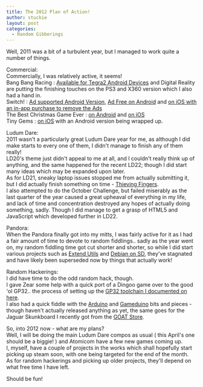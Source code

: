 ```yaml
---
title: The 2012 Plan of Action!
author: stuckie
layout: post
categories:
  - Random Gibberings
---
```

Well, 2011 was a bit of a turbulent year, but I managed to work quite a number of things.

Commercial: <br />
Commercially, I was relatively active, it seems!<br />
Bang Bang Racing : [Available for Tegra2 Android Devices][1] and Digital Reality are putting the finishing touches on the PS3 and X360 version which I also had a hand in.<br />
Switch! : [Ad supported Android Version][2], [Ad Free on Android][3] and [on iOS with an in-app purchase to remove the Ads][4]<br />
The Best Christmas Game Ever : [on Android][5] and [on iOS][6]<br />
Tiny Gems : [on iOS][7] with an Android version being wrapped up.

Ludum Dare:<br />
2011 wasn't a particularly great Ludum Dare year for me, as although I did make starts to every one of them, I didn't manage to finish any of them really! <br />
LD20's theme just didn't appeal to me at all, and I couldn't really think up of anything, and the same happened for the recent LD22; though I did start many ideas which may be expanded upon later.<br />
As for LD21, sneaky laptop issues stopped me from actually submitting it, but I did actually finish something on time - [Thieving Fingers][8].<br />
I also attempted to do the October Challenge, but failed miserably as the last quarter of the year caused a great upheaval of everything in my life, and lack of time and concentration destroyed any hopes of actually doing something, sadly. Though I did manage to get a grasp of HTML5 and JavaScript which developed further in LD22.

Pandora:<br />
When the Pandora finally got into my mitts, I was fairly active for it as I had a fair amount of time to devote to random fiddlings.. sadly as the year went on, my random fiddling time got cut shorter and shorter, so while I did start various projects such as [Extend Utils][9] and [Debian on SD][10], they've stagnated and have likely been superseded now by things that actually work!

Random Hackerings:<br />
I did have time to do the odd random hack, though.<br />
I gave Zear some help with a quick port of a Dingoo game over to the good 'ol GP32.. the process of setting up the [GP32 toolchain I documented on here][11].<br />
I also had a quick fiddle with the [Arduino][12] and [Gameduino][13] bits and pieces - though haven't actually released anything as yet, the same goes for the Jaguar Skunkboard I recently got from the [GOAT Store][14].

So, into 2012 now - what are my plans?<br />
Well, I will be doing the main Ludum Dare compos as usual ( this April's one should be a biggie! ) and Atomicom have a few new games coming up.<br />
I, myself, have a couple of projects in the works which shall hopefully start picking up steam soon, with one being targeted for the end of the month.<br />
As for random hackerings and picking up older projects, they'll depend on what free time I have left.

Should be fun!

 [1]: https://market.android.com/details?id=com.playboxgames.bangbangracing
 [2]: https://market.android.com/details?id=com.playboxgames.pbswitch
 [3]: https://market.android.com/details?id=uk.co.atomicom.aswitch
 [4]: http://itunes.apple.com/us/app/switch!/id490108384?mt=8
 [5]: https://market.android.com/details?id=uk.co.atomicom.tbcge
 [6]: http://itunes.apple.com/gb/app/the-best-christmas-game-ever/id485705366?mt=8
 [7]: http://itunes.apple.com/gb/app/tiny-gems/id467204836?mt=8
 [8]: http://www.ludumdare.com/compo/2011/08/23/thieving-fingers-post-mortem/
 [9]: http://pandorawiki.org/Extend_Utils
 [10]: http://pandorawiki.org/Debian_On_SD
 [11]: http://stuckiegamez.co.uk/tutorials-guides/the-quest/gp32-toolchain/
 [12]: http://arduino.cc/
 [13]: http://excamera.com/sphinx/gameduino/
 [14]: http://www.goatstore.com/